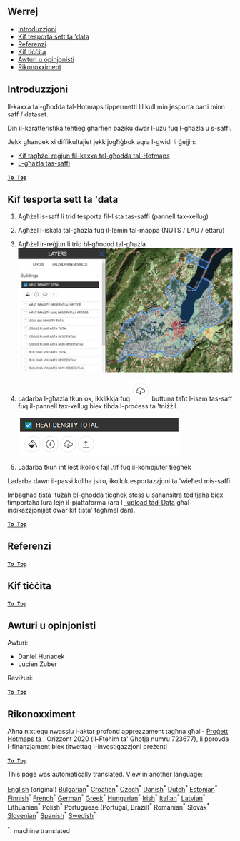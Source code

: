<h2> Werrej </h2><ul><li> <a href="#Introduction">Introduzzjoni</a> </li><li> <a href="#How-to-export-a-dataset">Kif tesporta sett ta &#39;data</a> </li><li> <a href="#References">Referenzi</a> </li><li> <a href="#How-to-cite">Kif tiċċita</a> </li><li> <a href="#Authors-and-reviewers">Awturi u opinjonisti</a> </li><li> <a href="#Acknowledgement">Rikonoxximent</a> </li></ul><h2> Introduzzjoni </h2><p> Il-kaxxa tal-għodda tal-Hotmaps tippermetti lil kull min jesporta parti minn saff / dataset. </p><p> Din il-karatteristika teħtieġ għarfien bażiku dwar l-użu fuq l-għażla u s-saffi. </p><p> Jekk għandek xi diffikultajiet jekk jogħġbok aqra l-gwidi li ġejjin: </p><ul><li> <a href="How-to-select-a-region-in-the-Hotmaps-toolbox">Kif tagħżel reġjun fil-kaxxa tal-għodda tal-Hotmaps</a> </li><li> <a href="Layer-section">L-għażla tas-saffi</a> </li></ul><p><ins> <code><strong><a href="#table-of-contents">To Top</a></strong></code> </ins> </p><h2> Kif tesporta sett ta &#39;data </h2><ol><li><p> Agħżel is-saff li trid tesporta fil-lista tas-saffi (pannell tax-xellug) </p></li><li><p> Agħżel l-iskala tal-għażla fuq il-lemin tal-mappa (NUTS / LAU / ettaru) </p></li><li><p> Agħżel ir-reġjun li trid bl-għodod tal-għażla <img alt="l-esportazzjoni_selection" src="images/export_selection.png"/></p></li><li><p> Ladarba l-għażla tkun ok, ikklikkja fuq <img alt="buttuna ta &#39;esportazzjoni" src="images/layer-export-btn.png"/> buttuna taħt l-isem tas-saff fuq il-pannell tax-xellug biex tibda l-proċess ta &#39;tniżżil. </p><p><img alt="għażliet tas-saff" src="images/layer-options.png"/></p></li><li><p> Ladarba tkun int lest ikollok fajl .tif fuq il-kompjuter tiegħek </p></li></ol><p> Ladarba dawn il-passi kollha jsiru, ikollok esportazzjoni ta &#39;wieħed mis-saffi. </p><p> Imbagħad tista &#39;tużah bl-għodda tiegħek stess u saħansitra teditjaha biex timportaha lura lejn il-pjattaforma (ara l <a href="Data_upload">-upload tad-Data</a> għal indikazzjonijiet dwar kif tista&#39; tagħmel dan). </p><p><ins> <code><strong><a href="#table-of-contents">To Top</a></strong></code> </ins> </p><h2> Referenzi </h2><p><ins> <code><strong><a href="#table-of-contents">To Top</a></strong></code> </ins> </p><h2> Kif tiċċita </h2><p><ins> <code><strong><a href="#table-of-contents">To Top</a></strong></code> </ins> </p><h2> Awturi u opinjonisti </h2><p> Awturi: </p><ul><li> Daniel Hunacek </li><li> Lucien Zuber </li></ul><p> Reviżuri: </p><p><ins> <code><strong><a href="#table-of-contents">To Top</a></strong></code> </ins> </p><h2> Rikonoxximent </h2><p> Aħna nixtiequ nwasslu l-aktar profond apprezzament tagħna għall- <a href="https://www.hotmaps-project.eu">Proġett Hotmaps ta &#39;</a> Orizzont 2020 (il-Ftehim ta&#39; Għotja numru 723677), li pprovda l-finanzjament biex titwettaq l-investigazzjoni preżenti </p><p><ins> <code><strong><a href="#table-of-contents">To Top</a></strong></code> </ins> </p>

This page was automatically translated. View in another language:

[English](../en/Data-export-functionalities.md) (original) [Bulgarian](../bg/Data-export-functionalities.md)<sup>\*</sup> [Croatian](../hr/Data-export-functionalities.md)<sup>\*</sup> [Czech](../cs/Data-export-functionalities.md)<sup>\*</sup> [Danish](../da/Data-export-functionalities.md)<sup>\*</sup> [Dutch](../nl/Data-export-functionalities.md)<sup>\*</sup> [Estonian](../et/Data-export-functionalities.md)<sup>\*</sup> [Finnish](../fi/Data-export-functionalities.md)<sup>\*</sup> [French](../fr/Data-export-functionalities.md)<sup>\*</sup> [German](../de/Data-export-functionalities.md)<sup>\*</sup> [Greek](../el/Data-export-functionalities.md)<sup>\*</sup> [Hungarian](../hu/Data-export-functionalities.md)<sup>\*</sup> [Irish](../ga/Data-export-functionalities.md)<sup>\*</sup> [Italian](../it/Data-export-functionalities.md)<sup>\*</sup> [Latvian](../lv/Data-export-functionalities.md)<sup>\*</sup> [Lithuanian](../lt/Data-export-functionalities.md)<sup>\*</sup>  [Polish](../pl/Data-export-functionalities.md)<sup>\*</sup> [Portuguese (Portugal, Brazil)](../pt/Data-export-functionalities.md)<sup>\*</sup> [Romanian](../ro/Data-export-functionalities.md)<sup>\*</sup> [Slovak](../sk/Data-export-functionalities.md)<sup>\*</sup> [Slovenian](../sl/Data-export-functionalities.md)<sup>\*</sup> [Spanish](../es/Data-export-functionalities.md)<sup>\*</sup> [Swedish](../sv/Data-export-functionalities.md)<sup>\*</sup> 

<sup>\*</sup>: machine translated
